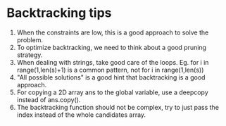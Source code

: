 # Backtracking tips

1. When the constraints are low, this is a good approach to solve the problem.
2. To optimize backtracking, we need to think about a good pruning strategy.
3. When dealing with strings, take good care of the loops. Eg. for i in range(1,len(s)+1) is a common pattern, not for i in range(1,len(s))
4. "All possible solutions" is a good hint that backtracking is a good approach.
5. For copying a 2D array ans to the global variable, use a deepcopy instead of ans.copy().
6. The backtracking function should not be complex, try to just pass the index instead of the whole candidates array.